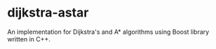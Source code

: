 # dijkstra-astar
An implementation for Dijkstra's and A* algorithms using Boost library written in C++.
